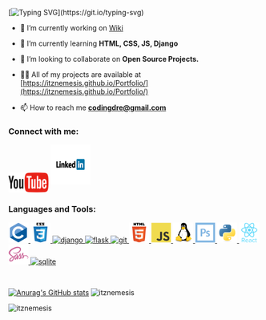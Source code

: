 [![Typing SVG](https://readme-typing-svg.herokuapp.com?font=Poppins&size=30&vCenter=true&width=800&lines=Hi+%F0%9F%91%8B%2C+I'm+Dre.;A+passionate+web+developer+from+USA.;Check+out+some+of+my+projects.)](https://git.io/typing-svg)


- 🔭 I’m currently working on [Wiki](https://cs50.harvard.edu/web/2020/projects/1/wiki/)

- 🌱 I’m currently learning **HTML, CSS, JS, Django**

- 👯 I’m looking to collaborate on **Open Source Projects.**

- 👨‍💻 All of my projects are available at [https://itznemesis.github.io/Portfolio/](https://itznemesis.github.io/Portfolio/)

- 📫 How to reach me **codingdre@gmail.com**


<h3 align="left">Connect with me:</h3>
<p align="left">
<a href="https://www.youtube.com/channel/UCAP659xZaBGdmT06zVmvK4w" target="_blank"><img align="center" src="./youtube.png" alt="ucap659xzabgdmt06zvmvk4w" height="40" width="80" /></a> <a href="[https://www.linkedin.com/in/andres-cao-41b642244/](https://github.com/iTzNeMeSiS/Portfolio/blob/7ae2e331ead7476e00ce38910de88536c19da0bd/images/linkedin.png)" target="_blank"><img src="./linkedin.png" alt="" height="80" width="80"></a> 
</p>


<h3 align="left">Languages and Tools:</h3>
<p align="left"> <a href="https://www.cprogramming.com/" target="_blank" rel="noreferrer"> <img src="https://raw.githubusercontent.com/devicons/devicon/master/icons/c/c-original.svg" alt="c" width="40" height="40"/> </a> <a href="https://www.w3schools.com/css/" target="_blank" rel="noreferrer"> <img src="https://raw.githubusercontent.com/devicons/devicon/master/icons/css3/css3-original-wordmark.svg" alt="css3" width="40" height="40"/> </a> <a href="https://www.djangoproject.com/" target="_blank" rel="noreferrer"> <img src="https://cdn.worldvectorlogo.com/logos/django.svg" alt="django" width="40" height="40"/> </a> <a href="https://flask.palletsprojects.com/" target="_blank" rel="noreferrer"> <img src="https://www.vectorlogo.zone/logos/pocoo_flask/pocoo_flask-icon.svg" alt="flask" width="40" height="40"/> </a> <a href="https://git-scm.com/" target="_blank" rel="noreferrer"> <img src="https://www.vectorlogo.zone/logos/git-scm/git-scm-icon.svg" alt="git" width="40" height="40"/> </a> <a href="https://www.w3.org/html/" target="_blank" rel="noreferrer"> <img src="https://raw.githubusercontent.com/devicons/devicon/master/icons/html5/html5-original-wordmark.svg" alt="html5" width="40" height="40"/> </a> <a href="https://developer.mozilla.org/en-US/docs/Web/JavaScript" target="_blank" rel="noreferrer"> <img src="https://raw.githubusercontent.com/devicons/devicon/master/icons/javascript/javascript-original.svg" alt="javascript" width="40" height="40"/> </a> <a href="https://www.linux.org/" target="_blank" rel="noreferrer"> <img src="https://raw.githubusercontent.com/devicons/devicon/master/icons/linux/linux-original.svg" alt="linux" width="40" height="40"/> </a> <a href="https://www.photoshop.com/en" target="_blank" rel="noreferrer"> <img src="https://raw.githubusercontent.com/devicons/devicon/master/icons/photoshop/photoshop-line.svg" alt="photoshop" width="40" height="40"/> </a> <a href="https://www.python.org" target="_blank" rel="noreferrer"> <img src="https://raw.githubusercontent.com/devicons/devicon/master/icons/python/python-original.svg" alt="python" width="40" height="40"/> </a> <a href="https://reactjs.org/" target="_blank" rel="noreferrer"> <img src="https://raw.githubusercontent.com/devicons/devicon/master/icons/react/react-original-wordmark.svg" alt="react" width="40" height="40"/> </a> <a href="https://sass-lang.com" target="_blank" rel="noreferrer"> <img src="https://raw.githubusercontent.com/devicons/devicon/master/icons/sass/sass-original.svg" alt="sass" width="40" height="40"/> </a> <a href="https://www.sqlite.org/" target="_blank" rel="noreferrer"> <img src="https://www.vectorlogo.zone/logos/sqlite/sqlite-icon.svg" alt="sqlite" width="40" height="40"/> </a> </p><br>



[![Anurag's GitHub stats](https://github-readme-stats.vercel.app/api?username=iTzNeMeSiS)](https://github.com/anuraghazra/github-readme-stats)
<img src="https://github-readme-stats.vercel.app/api/top-langs?username=itznemesis&show_icons=true&locale=en&layout=compact" alt="itznemesis" />



<p align="left"> <img src="https://komarev.com/ghpvc/?username=itznemesis&label=Profile%20views&color=0e75b6&style=flat" alt="itznemesis" /> </p>

